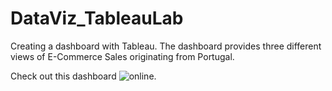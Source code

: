 # DataViz_TableauLab
Creating a dashboard with Tableau. The dashboard provides three different views of E-Commerce Sales originating from Portugal.

Check out this dashboard ![online](https://public.tableau.com/profile/noah.johnson#!/vizhome/E-CommercePortugal/PortugalEcommerceDashboard).
